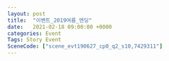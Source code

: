 ```yaml
---
layout: post
title:  "이벤트_2019여름_엔딩"
date:   2021-02-18 09:00:00 +0000
categories: Event
Tags: Story Event
SceneCode: ["scene_evt190627_cp0_q2_s10,7429311"]
---
```


